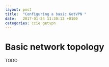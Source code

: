 ```yaml
---
layout: post
title:  "Configuring a basic GetVPN "
date:   2017-01-24 11:30:12 +0100
categories: ccie getvpn
---
```


# Basic network topology

TODO

